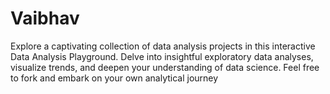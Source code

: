 # Vaibhav
Explore a captivating collection of data analysis projects in this interactive Data Analysis Playground. Delve into insightful exploratory data analyses, visualize trends, and deepen your understanding of data science. Feel free to fork and embark on your own analytical journey
